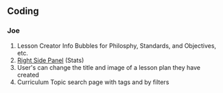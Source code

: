 ## Coding

### Joe

1. Lesson Creator Info Bubbles for Philosphy, Standards, and Objectives, etc.
2. [Right Side Panel](<src/app/@dashboard/(pages)/layout.tsx>) (Stats)
3. User's can change the title and image of a lesson plan they have created
4. Curriculum Topic search page with tags and by filters
